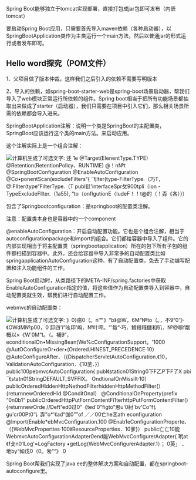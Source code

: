 

Spring Boot能够独立于tomcat实现部署，直接打包成jar包即可发布（内嵌tomcat）

要启动Spring Boot应用，只需要首先导入maven依赖（各种启动器），以SpringBootApplication类作为主类运行一个main方法，然后以普通jar的形式运行或者发布即可。

 

## Hello word探究（POM文件）

1、父项目做了版本仲裁，这样我们之后引入的依赖不需要写明版本

2、导入的依赖，如spring-boot-starter-web是spring-boot场景启动器，帮我们导入了web模块正常运行所依赖的组件。Spring boot相当于把所有功能场景都抽取出来做成了starter（启动器），我们只需要在项目中引入它们，那么相关场景所需的依赖都会导入进来。

 

SpringBootApplication注解：说明一个类是SpringBoot的主配置类，SpringBoot应该运行这个类的main方法。来启动应用。

这个注解实际上是一个组合注解：

 

![计算机生成了可选文字: 还 1e @Target(ElenentType.TYPE) @Retention(RetentionPollcy、RUNTIME) @！n№t @SpringBootConfiguration @EnableAutoConfiguration @Co•ponentScan(excludeFilters“{ 飞Iter(type-FilterType.（巧T， @:FIIter(type“FilterType.（T publ跹'interfaceSpr攵900tpli（ion -TypeExcludeFllter.（1a55), “to（onflgutionE〈ludeF！！t@的（！孬《各）}）](file:///C:/Users/王海奇/AppData/Local/Temp/msohtmlclip1/01/clip_image001.png)

 

包含了Springbootconfiguration：是springboot的配置类注解。

注意：配置类本身也是容器中的一个component

 

@enableAutoConfiguration：开启自动配置功能。它也是个组合注解，相当于autoconfigurationpackage和import的组合。它们都给容器中导入了组件。它的内部实现相当于将主配置类（springbootapplication）所在的包下所有子包的组件都扫描到容器中。此外，还会给容器中导入非常多的自动配置类比如springapplicationAutoConfiguration这种。有了自动配置类，免去了手动编写配置和注入功能组件的工作。

Spring Boot启动时，从类路径下的META-INF/spring.factories中获取EnableAutoConfiguration指定的值，将这些值作为自动配置类导入到容器中，自动配置类就生效，帮我们进行自动配置工作。

 

webmvc的自动配置类：

![计算机生成了可选文字: 》0}痣0（。n艹》“b》@W，6M“№to（。，不9“0'》·《OWdM№p00，0 卸四'i“吆印'峋．№叶呷。“'每“·巧．鱈段糨讎和叭．№@噼f粼概以×《W'0M“t。（。補9“， econditionalOn•Missing8ean(We%cConfigurationSupport。'1000 @AutOConfigureOr•der•(Ordered.HINEST_PRECEDENCE·10） @AutoConfigureAfter、（{DispatcherServletAutoConfiguration.《10， ValidationAutoConfiguration．《10苤．}） public100pebmvcAutoConfiguration{ publ《staticn01String0下F乙P下F了X pbi飞statn01StringDEFAULT_SVFFIX。 OndtionalOnMissiIt·10） publicOrderedHiddenHttpNethodFilterhiddenHttpMethodFilter(）{returnnewOrderedHid @ConditOnal） @ConditionalOnProperty(prefix “0n0b1“ publicOrderedHttpPutFornContentFi1terhttpPutFormContentFilter(){returnnewOrde //Deft”ed0过0”《ted'0”figto”思u'0紂'bv'Co”f讠gu'cr00Pt0'讠孬”o*'《ad“伽0””of ／／00亡he苤ath econfiguration @lmport(Enable*ebMvcConfiguration.100 @Enab1eConfigurationProperte、（{WebMvcProperties·100》ResourceProperties．10爹}） public亡亡10能WebmvcAutoConfigurationAdapter0end能WebMvcConfigurerAdapter{ 玳at《f攴n01Log'=LogFactory •getLog(WebMvcConfigurerAdapter.1）； 0英」 、地by“如戊0（0。匆““》 0](file:///C:/Users/王海奇/AppData/Local/Temp/msohtmlclip1/01/clip_image002.png)

 

Spring Boot帮我们实现了java ee的整体解决方案和自动配置，都在springboot-autoconfigure里。



 

 

 

 